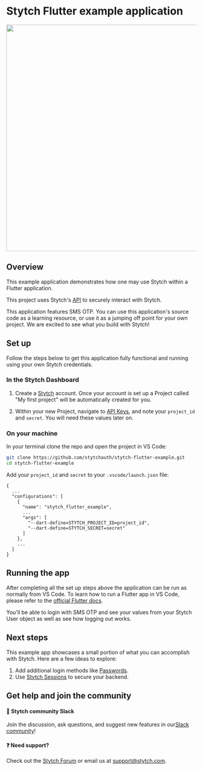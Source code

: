 # Stytch Flutter example application

<p align="center">
  <img src="https://github.com/stytchauth/stytch-flutter-example/assets/109168256/eaed5a8f-e493-4890-ab5b-6ab7bf48b0e1" height="600">
</p>

## Overview

This example application demonstrates how one may use Stytch within a Flutter application.

This project uses Stytch's [API](https://stytch.com/docs/api/) to securely interact with Stytch.

This application features SMS OTP. You can use this application's source code as a learning resource, or use it as a jumping off point for your own project. We are excited to see what you build with Stytch!

## Set up

Follow the steps below to get this application fully functional and running using your own Stytch credentials.

### In the Stytch Dashboard

1. Create a [Stytch](https://stytch.com/) account. Once your account is set up a Project called "My first project" will be automatically created for you.

2. Within your new Project, navigate to [API Keys](https://stytch.com/dashboard/api-keys), and note your `project_id` and `secret`. You will need these values later on.

### On your machine

In your terminal clone the repo and open the project in VS Code:

```bash
git clone https://github.com/stytchauth/stytch-flutter-example.git
cd stytch-flutter-example
```

Add your `project_id` and `secret` to your `.vscode/launch.json` file:

```
{
  ...
  "configurations": [
    {
      "name": "stytch_flutter_example",
      ...
      "args": [
        "--dart-define=STYTCH_PROJECT_ID=project_id",
        "--dart-define=STYTCH_SECRET=secret"
      ]
    },
    ...
  ]
}
```

## Running the app

After completing all the set up steps above the application can be run as normally from VS Code. To learn how to run a Flutter app in VS Code, please refer to the [official Flutter docs](https://docs.flutter.dev/tools/vs-code#running-and-debugging).

You'll be able to login with SMS OTP and see your values from your Stytch User object as well as see how logging out works.

## Next steps

This example app showcases a small portion of what you can accomplish with Stytch. Here are a few ideas to explore:

1. Add additional login methods like [Passwords](https://stytch.com/docs/api/password-create).
2. Use [Stytch Sessions](https://stytch.com/docs/sessions) to secure your backend.

## Get help and join the community

#### :speech_balloon: Stytch community Slack

Join the discussion, ask questions, and suggest new features in our ​[Slack community](https://stytch.slack.com/join/shared_invite/zt-2f0fi1ruu-ub~HGouWRmPARM1MTwPESA)!

#### :question: Need support?

Check out the [Stytch Forum](https://forum.stytch.com/) or email us at [support@stytch.com](mailto:support@stytch.com).
